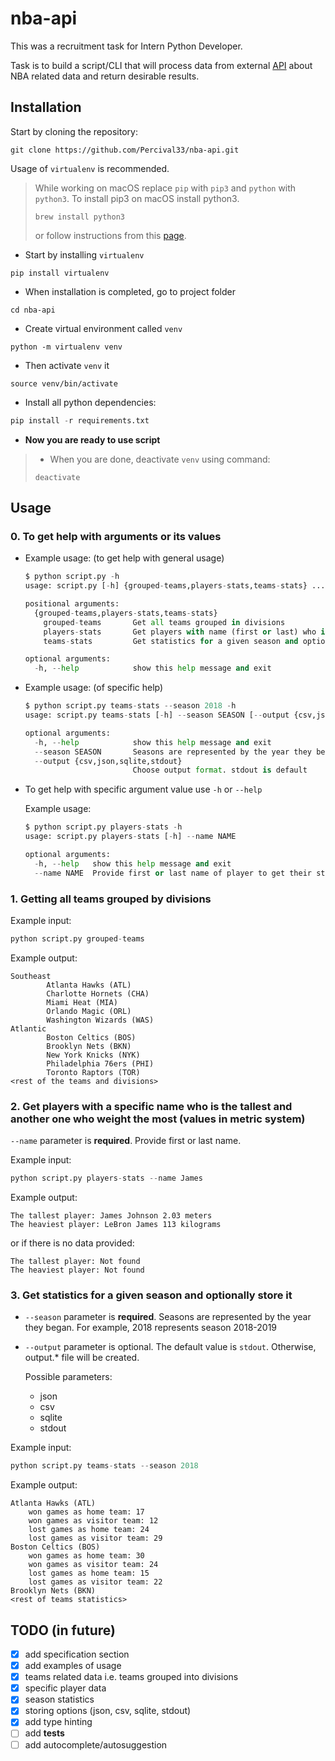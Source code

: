 # nba-api

This was a recruitment task for Intern Python Developer.

Task is to build a script/CLI that will process data from external [API](https://www.balldontlie.io/) about NBA related data and return desirable results.

## Installation

Start by cloning the repository:

```
git clone https://github.com/Percival33/nba-api.git
```

Usage of `virtualenv` is recommended.

> While working on macOS replace `pip` with `pip3` and `python` with `python3`. To install pip3 on macOS install python3.
>
> ```
> brew install python3
> ```
>
> or follow instructions from this [page](https://www.delftstack.com/howto/python/python-install-pip3-mac/).

- Start by installing `virtualenv`

```
pip install virtualenv
```

- When installation is completed, go to project folder

```
cd nba-api
```

- Create virtual environment called `venv`

```
python -m virtualenv venv
```

- Then activate `venv` it

```
source venv/bin/activate
```

- Install all python dependencies:

```py
pip install -r requirements.txt
```

- **Now you are ready to use script**

>  - When you are done, deactivate `venv` using command:
>
>  ```
>  deactivate
>  ```

## Usage

### 0. To get help with arguments or its values

- Example usage: (to get help with general usage)

  ```py
  $ python script.py -h
  usage: script.py [-h] {grouped-teams,players-stats,teams-stats} ...

  positional arguments:
    {grouped-teams,players-stats,teams-stats}
      grouped-teams       Get all teams grouped in divisions
      players-stats       Get players with name (first or last) who is the tallest and is the heaviest
      teams-stats         Get statistics for a given season and optionally store it

  optional arguments:
    -h, --help            show this help message and exit
  ```

- Example usage: (of specific help)

  ```py
  $ python script.py teams-stats --season 2018 -h
  usage: script.py teams-stats [-h] --season SEASON [--output {csv,json,sqlite,stdout}]

  optional arguments:
    -h, --help            show this help message and exit
    --season SEASON       Seasons are represented by the year they began. For example, 2018 represents season 2018-2019.
    --output {csv,json,sqlite,stdout}
                          Choose output format. stdout is default
  ```

- To get help with specific argument value use `-h` or `--help`

  Example usage:

  ```py
  $ python script.py players-stats -h
  usage: script.py players-stats [-h] --name NAME

  optional arguments:
    -h, --help   show this help message and exit
    --name NAME  Provide first or last name of player to get their statistics
  ```

### 1. Getting all teams grouped by divisions

Example input:

```py
python script.py grouped-teams
```

Example output:

```
Southeast
        Atlanta Hawks (ATL)
        Charlotte Hornets (CHA)
        Miami Heat (MIA)
        Orlando Magic (ORL)
        Washington Wizards (WAS)
Atlantic
        Boston Celtics (BOS)
        Brooklyn Nets (BKN)
        New York Knicks (NYK)
        Philadelphia 76ers (PHI)
        Toronto Raptors (TOR)
<rest of the teams and divisions>
```

### 2. Get players with a specific name who is the tallest and another one who weight the most (values in metric system)

`--name` parameter is **required**. Provide first or last name.

Example input:

```py
python script.py players-stats --name James
```

Example output:

```
The tallest player: James Johnson 2.03 meters
The heaviest player: LeBron James 113 kilograms
```

or if there is no data provided:

```
The tallest player: Not found
The heaviest player: Not found
```

### 3. Get statistics for a given season and optionally store it

- `--season` parameter is **required**. Seasons are represented by the year they began. For example, 2018 represents season 2018-2019

- `--output` parameter is optional. The default value is `stdout`. Otherwise, output.\* file will be created.

  Possible parameters:

  - json
  - csv
  - sqlite
  - stdout

Example input:

```py
python script.py teams-stats --season 2018
```

Example output:

```
Atlanta Hawks (ATL)
    won games as home team: 17
    won games as visitor team: 12
    lost games as home team: 24
    lost games as visitor team: 29
Boston Celtics (BOS)
    won games as home team: 30
    won games as visitor team: 24
    lost games as home team: 15
    lost games as visitor team: 22
Brooklyn Nets (BKN)
<rest of teams statistics>
```

## TODO (in future)

- [x] add specification section
- [x] add examples of usage
- [x] teams related data i.e. teams grouped into divisions
- [x] specific player data
- [x] season statistics
- [x] storing options (json, csv, sqlite, stdout)
- [x] add type hinting
- [ ] add **tests**
- [ ] add autocomplete/autosuggestion
